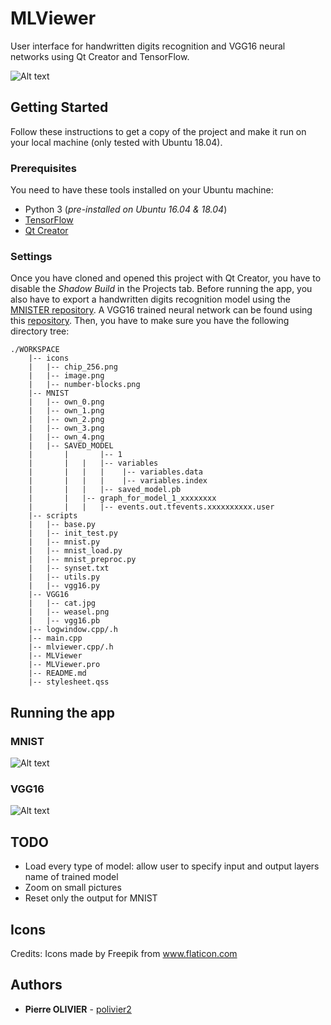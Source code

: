# MLViewer

User interface for handwritten digits recognition and VGG16 neural networks using Qt Creator and TensorFlow.

![Alt text](https://github.com/polivier2/MLViewer/blob/master/screenshots/welcome.png)

## Getting Started

Follow these instructions to get a copy of the project and make it run on your local machine (only tested with Ubuntu 18.04). 

### Prerequisites

You need to have these tools installed on your Ubuntu machine:

* Python 3 (*pre-installed on Ubuntu 16.04 & 18.04*)
* [TensorFlow](http://www.tensorflow.org/install/install_linux) 
* [Qt Creator](http://doc.qt.io/qt-5/linux.html)

### Settings

Once you have cloned and opened this project with Qt Creator, you have to disable the *Shadow Build* in the Projects tab. Before running the app, you also have to export a handwritten digits recognition model using the [MNISTER repository](https://github.com/polivier2/MNISTER). A VGG16 trained neural network can be found using this [repository](https://github.com/ry/tensorflow-vgg16). Then, you have to make sure you have the following directory tree:

```
./WORKSPACE
	|-- icons
	|	|-- chip_256.png
	|	|-- image.png
	|	|-- number-blocks.png
	|-- MNIST
	|	|-- own_0.png
	|	|-- own_1.png
	|	|-- own_2.png
	|	|-- own_3.png
	|	|-- own_4.png
	|	|-- SAVED_MODEL
	|   	|     	|-- 1
	|   	|	|   |-- variables
	|   	|	|   |    |-- variables.data
	|   	|	|   |    |-- variables.index
	|   	|	|   |-- saved_model.pb
	|   	|	|-- graph_for_model_1_xxxxxxxx
	|   	|	|   |-- events.out.tfevents.xxxxxxxxxx.user
	|-- scripts
	|	|-- base.py
	|	|-- init_test.py
	|	|-- mnist.py
	|	|-- mnist_load.py
	|	|-- mnist_preproc.py
	|	|-- synset.txt
	|	|-- utils.py
	|	|-- vgg16.py
	|-- VGG16
	|	|-- cat.jpg
	|	|-- weasel.png
	|	|-- vgg16.pb
	|-- logwindow.cpp/.h
	|-- main.cpp
	|-- mlviewer.cpp/.h
	|-- MLViewer
	|-- MLViewer.pro
	|-- README.md
	|-- stylesheet.qss	
```

## Running the app

### MNIST

![Alt text](https://github.com/polivier2/MLViewer/blob/master/screenshots/mnist.png)

### VGG16

![Alt text](https://github.com/polivier2/MLViewer/blob/master/screenshots/vgg16.png)

## TODO

- Load every type of model: allow user to specify input and output layers name of trained model
- Zoom on small pictures
- Reset only the output for MNIST 

## Icons

Credits: Icons made by Freepik from www.flaticon.com 

## Authors

* **Pierre OLIVIER** - [polivier2](https://github.com/polivier2)
